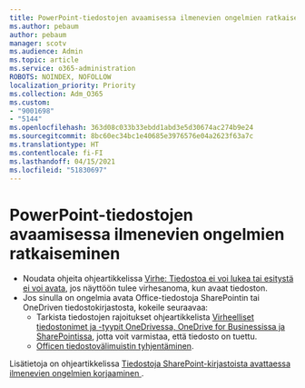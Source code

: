 ```yaml
---
title: PowerPoint-tiedostojen avaamisessa ilmenevien ongelmien ratkaiseminen
ms.author: pebaum
author: pebaum
manager: scotv
ms.audience: Admin
ms.topic: article
ms.service: o365-administration
ROBOTS: NOINDEX, NOFOLLOW
localization_priority: Priority
ms.collection: Adm_O365
ms.custom:
- "9001698"
- "5144"
ms.openlocfilehash: 363d08c033b33ebdd1abd3e5d30674ac274b9e24
ms.sourcegitcommit: 8bc60ec34bc1e40685e3976576e04a2623f63a7c
ms.translationtype: HT
ms.contentlocale: fi-FI
ms.lasthandoff: 04/15/2021
ms.locfileid: "51830697"
---
```

# <a name="resolve-issues-opening-powerpoint-files"></a>PowerPoint-tiedostojen avaamisessa ilmenevien ongelmien ratkaiseminen

- Noudata ohjeita ohjeartikkelissa [Virhe: Tiedostoa ei voi lukea tai esitystä ei voi avata](https://support.office.com/article/Error-Can-t-read-file-or-Presentation-cannot-be-opened-7f2f31e2-d4dd-4c1f-9e27-ba6fadf92d44), jos näyttöön tulee virhesanoma, kun avaat tiedoston.
- Jos sinulla on ongelmia avata Office-tiedostoja SharePointin tai OneDriven tiedostokirjastosta, kokeile seuraavaa:
    - Tarkista tiedostojen rajoitukset ohjeartikkelista [Virheelliset tiedostonimet ja -tyypit OneDrivessa, OneDrive for Businessissa ja SharePointissa](https://support.office.com/article/64883a5d-228e-48f5-b3d2-eb39e07630fa), jotta voit varmistaa, että tiedosto on tuettu.
    - [Officen tiedostovälimuistin tyhjentäminen](https://support.office.com/article/b1d3765e-d71b-4bb8-99ca-acd22c42995d).

Lisätietoja on ohjeartikkelissa [Tiedostoja SharePoint-kirjastoista avattaessa ilmenevien ongelmien korjaaminen ](https://support.office.com/article/31329fa1-4ad0-47fc-95d8-bb0c5b12a536).
